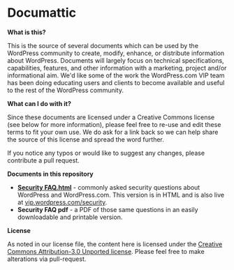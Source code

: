 Documattic
==========

<b>What is this?</b>

This is the source of several documents which can be used by the WordPress community to create, modify, enhance, or distribute information about WordPress. Documents will largely focus on technical specifications, capabilities, features, and other information with a marketing, project and/or informational aim. We'd like some of the work the WordPress.com VIP team has been doing educating users and clients to become available and useful to the rest of the WordPress community.

<b>What can I do with it?</b>

Since these documents are licensed under a Creative Commons license (see below for more information), please feel free to re-use and edit these terms to fit your own use. We do ask for a link back so we can help share the source of this license and spread the word further.

If you notice any typos or would like to suggest any changes, please contribute a pull request.

<b>Documents in this repository</b>

<ul>
<li><b><a href="https://github.com/Automattic/Documattic/blob/master/Security%20FAQ.html">Security FAQ.html</a></b> - commonly asked security questions about WordPress and WordPress.com. This version is in HTML and is also live at <a href="http://vip.wordpress.com/security">vip.wordpress.com/security</a>.</li>
<li><b>Security FAQ pdf</b> - a PDF of those same questions in an easily downloadable and printable version.</li>
</ul>

<b>License</b>

As noted in our license file, the content here is licensed under the <a href="http://creativecommons.org/licenses/by-sa/3.0/legalcode">Creative Commons Attribution-3.0 Unported license</a>. Please feel free to make alterations via pull-request.
